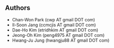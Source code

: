 ## Authors
* Chan-Won Park (cwp AT gmail DOT com)
* Il-Soon Jang (ccmcjis AT gmail DOT com)
* Dae-Ho Kim (etridhkim AT gmail DOT com)
* Jeong-Oh Kim (peng4975 AT gmail DOT com)
* Hwang-Ju Jung (hwangju88 AT gmail DOT com)
